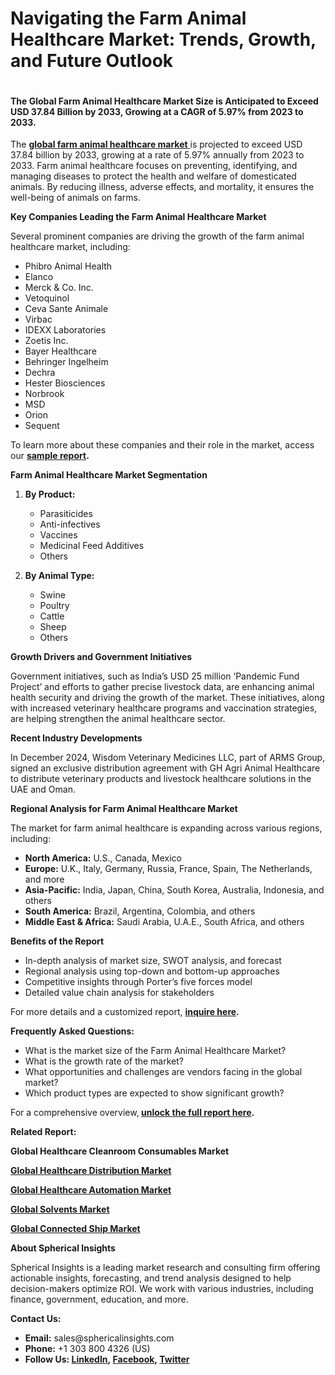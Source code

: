 <div class="wow_read_blog_hdr_img">
<div class="wow_read_blog_hdr_img_innr">
<h1>Navigating the Farm Animal Healthcare Market: Trends, Growth, and Future Outlook</h1>
</div>
<div class="wow_main_float_head_img"><img src="https://www.vevioz.com/upload/photos/2025/01/hYre9bs8nDeW7K1Ybdoq_10_7be5e8ae960ded4ed36e4136bf7cc6f9_image.jpg" alt="" /></div>
</div>
<div class="read-blog-container">
<div class="read-content">
<h4><strong>The Global Farm Animal Healthcare Market Size is Anticipated to Exceed USD 37.84 Billion by 2033, Growing at a CAGR of 5.97% from 2023 to 2033.</strong></h4>
<p>The&nbsp;<a href="https://www.sphericalinsights.com/reports/farm-animal-healthcare-market" target="_blank" rel="noopener"><strong>global farm animal healthcare market</strong>&nbsp;</a>is projected to exceed USD 37.84 billion by 2033, growing at a rate of 5.97% annually from 2023 to 2033. Farm animal healthcare focuses on preventing, identifying, and managing diseases to protect the health and welfare of domesticated animals. By reducing illness, adverse effects, and mortality, it ensures the well-being of animals on farms.</p>
<p><strong>Key Companies Leading the Farm Animal Healthcare Market</strong></p>
<p>Several prominent companies are driving the growth of the farm animal healthcare market, including:</p>
<ul>
<li>Phibro Animal Health</li>
<li>Elanco</li>
<li>Merck &amp; Co. Inc.</li>
<li>Vetoquinol</li>
<li>Ceva Sante Animale</li>
<li>Virbac</li>
<li>IDEXX Laboratories</li>
<li>Zoetis Inc.</li>
<li>Bayer Healthcare</li>
<li>Behringer Ingelheim</li>
<li>Dechra</li>
<li>Hester Biosciences</li>
<li>Norbrook</li>
<li>MSD</li>
<li>Orion</li>
<li>Sequent</li>
</ul>
<p>To learn more about these companies and their role in the market, access our&nbsp;<strong><a href="https://www.sphericalinsights.com/request-sample/7757" target="_new" rel="noopener">sample report</a>.</strong></p>
<p><strong>Farm Animal Healthcare Market Segmentation</strong></p>
<ol>
<li>
<p><strong>By Product:</strong></p>
<ul>
<li>Parasiticides</li>
<li>Anti-infectives</li>
<li>Vaccines</li>
<li>Medicinal Feed Additives</li>
<li>Others</li>
</ul>
</li>
<li>
<p><strong>By Animal Type:</strong></p>
<ul>
<li>Swine</li>
<li>Poultry</li>
<li>Cattle</li>
<li>Sheep</li>
<li>Others</li>
</ul>
</li>
</ol>
<p><strong>Growth Drivers and Government Initiatives</strong></p>
<p>Government initiatives, such as India&rsquo;s USD 25 million &lsquo;Pandemic Fund Project&rsquo; and efforts to gather precise livestock data, are enhancing animal health security and driving the growth of the market. These initiatives, along with increased veterinary healthcare programs and vaccination strategies, are helping strengthen the animal healthcare sector.</p>
<p><strong>Recent Industry Developments</strong></p>
<p>In December 2024, Wisdom Veterinary Medicines LLC, part of ARMS Group, signed an exclusive distribution agreement with GH Agri Animal Healthcare to distribute veterinary products and livestock healthcare solutions in the UAE and Oman.</p>
<p><strong>Regional Analysis for Farm Animal Healthcare Market</strong></p>
<p>The market for farm animal healthcare is expanding across various regions, including:</p>
<ul>
<li><strong>North America:</strong>&nbsp;U.S., Canada, Mexico</li>
<li><strong>Europe:</strong>&nbsp;U.K., Italy, Germany, Russia, France, Spain, The Netherlands, and more</li>
<li><strong>Asia-Pacific:</strong>&nbsp;India, Japan, China, South Korea, Australia, Indonesia, and others</li>
<li><strong>South America:</strong>&nbsp;Brazil, Argentina, Colombia, and others</li>
<li><strong>Middle East &amp; Africa:</strong>&nbsp;Saudi Arabia, U.A.E., South Africa, and others</li>
</ul>
<p><strong>Benefits of the Report</strong></p>
<ul>
<li>In-depth analysis of market size, SWOT analysis, and forecast</li>
<li>Regional analysis using top-down and bottom-up approaches</li>
<li>Competitive insights through Porter&rsquo;s five forces model</li>
<li>Detailed value chain analysis for stakeholders</li>
</ul>
<p>For more details and a customized report,&nbsp;<strong><a href="https://www.sphericalinsights.com/inquiry-before-buying/7757" target="_new" rel="noopener">inquire here</a>.</strong></p>
<p><strong>Frequently Asked Questions:</strong></p>
<ul>
<li>What is the market size of the Farm Animal Healthcare Market?</li>
<li>What is the growth rate of the market?</li>
<li>What opportunities and challenges are vendors facing in the global market?</li>
<li>Which product types are expected to show significant growth?</li>
</ul>
<p>For a comprehensive overview,<strong>&nbsp;<a href="https://www.sphericalinsights.com/reports/farm-animal-healthcare-market" target="_new" rel="noopener">unlock the full report here</a>.</strong></p>
<p><strong>Related Report:</strong></p>
<p><strong>Global Healthcare Cleanroom Consumables Market</strong></p>
<p><strong><a href="https://www.globenewswire.com/news-release/2024/08/26/2935423/0/en/Global-Healthcare-Distribution-Market-Size-To-Worth-USD-1799-75-Billion-by-2033-CAGR-Of-7-05.html" target="_blank" rel="noopener">Global Healthcare Distribution Market</a></strong></p>
<p><strong><a href="https://www.globenewswire.com/news-release/2024/08/20/2933132/0/en/Global-Healthcare-Automation-Market-Size-To-Worth-USD-99-8-Billion-By-2033-CAGR-of-9-94.html" target="_blank" rel="noopener">Global Healthcare Automation Market</a></strong></p>
<p><strong><a href="https://www.sphericalinsights.jp/reports/solvent-market" target="_blank" rel="noopener">Global Solvents Market</a></strong></p>
<p><strong><a href="https://www.sphericalinsights.jp/reports/connected-ship-market" target="_blank" rel="noopener">Global Connected Ship Market</a></strong></p>
<p><strong>About Spherical Insights</strong></p>
<p>Spherical Insights is a leading market research and consulting firm offering actionable insights, forecasting, and trend analysis designed to help decision-makers optimize ROI. We work with various industries, including finance, government, education, and more.</p>
<p><strong>Contact Us:</strong></p>
<ul>
<li><strong>Email:</strong>&nbsp;<a rel="noopener">sales@sphericalinsights.com</a></li>
<li><strong>Phone:</strong>&nbsp;+1 303 800 4326 (US)</li>
<li><strong>Follow Us:&nbsp;<a href="https://www.linkedin.com/" target="_new" rel="noopener">LinkedIn</a>,&nbsp;<a href="https://www.facebook.com/" target="_new" rel="noopener">Facebook</a>,&nbsp;<a href="https://twitter.com/" target="_new" rel="noopener">Twitter</a></strong></li>
</ul>
</div>
</div>
